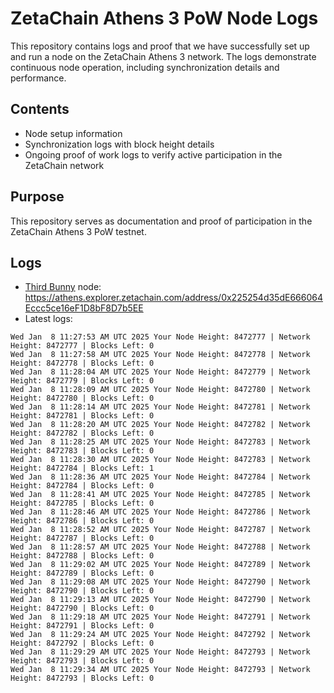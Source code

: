 # ZetaChain Athens 3 PoW Node Logs
This repository contains logs and proof that we have successfully set up and run a node on the ZetaChain Athens 3 network. The logs demonstrate continuous node operation, including synchronization details and performance.

## Contents
- Node setup information
- Synchronization logs with block height details
- Ongoing proof of work logs to verify active participation in the ZetaChain network

## Purpose
This repository serves as documentation and proof of participation in the ZetaChain Athens 3 PoW testnet.

## Logs

- [Third Bunny](https://thirdbunny.xyz/) node: https://athens.explorer.zetachain.com/address/0x225254d35dE666064Eccc5ce16eF1D8bF8D7b5EE
- Latest logs:
```
Wed Jan  8 11:27:53 AM UTC 2025 Your Node Height: 8472777 | Network Height: 8472777 | Blocks Left: 0
Wed Jan  8 11:27:58 AM UTC 2025 Your Node Height: 8472778 | Network Height: 8472778 | Blocks Left: 0
Wed Jan  8 11:28:04 AM UTC 2025 Your Node Height: 8472779 | Network Height: 8472779 | Blocks Left: 0
Wed Jan  8 11:28:09 AM UTC 2025 Your Node Height: 8472780 | Network Height: 8472780 | Blocks Left: 0
Wed Jan  8 11:28:14 AM UTC 2025 Your Node Height: 8472781 | Network Height: 8472781 | Blocks Left: 0
Wed Jan  8 11:28:20 AM UTC 2025 Your Node Height: 8472782 | Network Height: 8472782 | Blocks Left: 0
Wed Jan  8 11:28:25 AM UTC 2025 Your Node Height: 8472783 | Network Height: 8472783 | Blocks Left: 0
Wed Jan  8 11:28:30 AM UTC 2025 Your Node Height: 8472783 | Network Height: 8472784 | Blocks Left: 1
Wed Jan  8 11:28:36 AM UTC 2025 Your Node Height: 8472784 | Network Height: 8472784 | Blocks Left: 0
Wed Jan  8 11:28:41 AM UTC 2025 Your Node Height: 8472785 | Network Height: 8472785 | Blocks Left: 0
Wed Jan  8 11:28:46 AM UTC 2025 Your Node Height: 8472786 | Network Height: 8472786 | Blocks Left: 0
Wed Jan  8 11:28:52 AM UTC 2025 Your Node Height: 8472787 | Network Height: 8472787 | Blocks Left: 0
Wed Jan  8 11:28:57 AM UTC 2025 Your Node Height: 8472788 | Network Height: 8472788 | Blocks Left: 0
Wed Jan  8 11:29:02 AM UTC 2025 Your Node Height: 8472789 | Network Height: 8472789 | Blocks Left: 0
Wed Jan  8 11:29:08 AM UTC 2025 Your Node Height: 8472790 | Network Height: 8472790 | Blocks Left: 0
Wed Jan  8 11:29:13 AM UTC 2025 Your Node Height: 8472790 | Network Height: 8472790 | Blocks Left: 0
Wed Jan  8 11:29:18 AM UTC 2025 Your Node Height: 8472791 | Network Height: 8472791 | Blocks Left: 0
Wed Jan  8 11:29:24 AM UTC 2025 Your Node Height: 8472792 | Network Height: 8472792 | Blocks Left: 0
Wed Jan  8 11:29:29 AM UTC 2025 Your Node Height: 8472793 | Network Height: 8472793 | Blocks Left: 0
Wed Jan  8 11:29:34 AM UTC 2025 Your Node Height: 8472793 | Network Height: 8472793 | Blocks Left: 0
```
